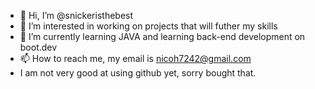 - 👋 Hi, I’m @snickeristhebest
- 👀 I’m interested in working on projects that will futher my skills
- 🌱 I’m currently learning JAVA and learning back-end development on boot.dev
- 📫 How to reach me, my email is nicoh7242@gmail.com
- I am not very good at using github yet, sorry bought that.

<!---
snickeristhebest/snickeristhebest is a ✨ special ✨ repository because its `README.md` (this file) appears on your GitHub profile.
You can click the Preview link to take a look at your changes.
--->
